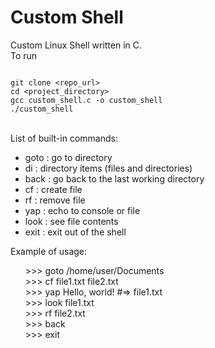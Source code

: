# Custom Shell

Custom Linux Shell written in C.<br />
To run
```

git clone <repo_url>
cd <project_directory>
gcc custom_shell.c -o custom_shell
./custom_shell

```
<br />
List of built-in commands:
<ul>
 <li>goto : go to directory</li>
 <li>di : directory items (files and directories)</li>
 <li>back : go back to the last working directory</li>
 <li>cf : create file</li>
 <li>rf : remove file</li>
 <li>yap : echo to console or file</li>
 <li>look : see file contents</li>
 <li>exit : exit out of the shell</li>
</ul>
Example of usage:
<ul style="list-style-type:none;">
 <li> >>> goto /home/user/Documents</li>
 <li> >>> cf file1.txt file2.txt</li>
 <li> >>> yap Hello, world! #=> file1.txt</li>
 <li> >>> look file1.txt</li>
 <li> >>> rf file2.txt</li>
 <li> >>> back</li>
 <li> >>> exit</li>
</ul>
